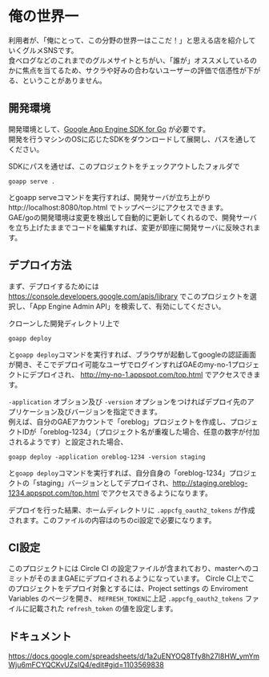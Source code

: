 # 俺の世界一

利用者が、「俺にとって、この分野の世界一はここだ！」と思える店を紹介していくグルメSNSです。  
食べログなどのこれまでのグルメサイトとちがい、「誰が」オススメしているのかに焦点を当てるため、サクラや好みの合わないユーザーの評価で信憑性が下がる、ということがありません。

## 開発環境

開発環境として、[Google App Engine SDK for Go](https://cloud.google.com/appengine/downloads#Google_App_Engine_SDK_for_Go) が必要です。  
開発を行うマシンのOSに応じたSDKをダウンロードして展開し、パスを通してください。

SDKにパスを通せば、このプロジェクトをチェックアウトしたフォルダで

    goapp serve .

とgoapp serveコマンドを実行すれば、開発サーバが立ち上がり http://localhost:8080/top.html でトップページにアクセスできます。  
GAE/goの開発環境は変更を検出して自動的に更新してくれるので、開発サーバを立ち上げたままでコードを編集すれば、変更が即座に開発サーバに反映されます。

## デプロイ方法

まず、デプロイするためには https://console.developers.google.com/apis/library でこのプロジェクトを選択し、「App Engine Admin API」を検索して、有効にしてください。

クローンした開発ディレクトリ上で

    goapp deploy

と`goapp deploy`コマンドを実行すれば、ブラウザが起動してgoogleの認証画面が開き、そこでデプロイ可能なユーザでログインすればGAEのmy-no-1プロジェクトにデプロイされ、 http://my-no-1.appspot.com/top.html でアクセスできます。

`-application` オブション及び `-version` オプションをつければデプロイ先のアプリケーション及びバージョンを指定できます。  
例えば、自分のGAEアカウントで「oreblog」プロジェクトを作成し、プロジェクトIDが「oreblog-1234」（プロジェクト名が重複した場合、任意の数字が付加されるようです）と設定された場合、

    goapp deploy -application oreblog-1234 -version staging

と`goapp deploy`コマンドを実行すれば、自分自身の「oreblog-1234」プロジェクトの「staging」バージョンとしてデプロイされ、http://staging.oreblog-1234.appspot.com/top.html でアクセスできるようになります。


デプロイを行った結果、ホームディレクトリに `.appcfg_oauth2_tokens` が作成されます。このファイルの内容はのちのci設定で必要になります。

## CI設定

このプロジェクトには Circle CI の設定ファイルが含まれており、masterへのコミットがそのままGAEにデプロイされるようになっています。
Circle CI上でこのプロジェクトをデプロイ対象とするには、Project settings の Enviroment Variables のページを開き、
`REFRESH_TOKEN`に上記 `.appcfg_oauth2_tokens` ファイルに記載された `refresh_token` の値を設定します。

## ドキュメント

https://docs.google.com/spreadsheets/d/1a2uENYOQ8Tfy8h27I8HW_ymYmWju6mFCYQCKvUZsIQ4/edit#gid=1103569838
